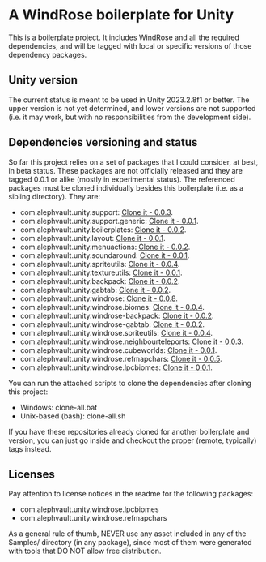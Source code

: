 # A WindRose boilerplate for Unity

This is a boilerplate project. It includes WindRose and all the required dependencies, and will be tagged with local or specific versions of those dependency packages.

Unity version
-------------

The current status is meant to be used in Unity 2023.2.8f1 or better. The upper version is not yet determined, and lower versions are not supported (i.e. it may work, but with no responsibilities from the development side).

Dependencies versioning and status
----------------------------------

So far this project relies on a set of packages that I could consider, at best, in beta status. These packages are not officially released and they are tagged 0.0.1 or alike (mostly in experimental status). The referenced packages must be cloned individually besides this boilerplate (i.e. as a sibling directory). They are:

 - com.alephvault.unity.support: [Clone it - 0.0.3](https://github.com/AlephVault/unity-support/tree/0.0.3).
 - com.alephvault.unity.support.generic: [Clone it - 0.0.1](https://github.com/AlephVault/unity-support-generic/tree/0.0.1).
 - com.alephvault.unity.boilerplates: [Clone it - 0.0.2](https://github.com/AlephVault/unity-boilerplates/tree/0.0.2).
 - com.alephvault.unity.layout: [Clone it - 0.0.1](https://github.com/AlephVault/unity-layout/tree/0.0.1).
 - com.alephvault.unity.menuactions: [Clone it - 0.0.2](https://github.com/AlephVault/unity-menu-actions/tree/0.0.2).
 - com.alephvault.unity.soundaround: [Clone it - 0.0.1](https://github.com/AlephVault/unity-soundaround/tree/0.0.1).
 - com.alephvault.unity.spriteutils: [Clone it - 0.0.4](https://github.com/AlephVault/unity-spriteutils/tree/0.0.4).
 - com.alephvault.unity.textureutils: [Clone it - 0.0.1](https://github.com/AlephVault/unity-textureutils/tree/0.0.1).
 - com.alephvault.unity.backpack: [Clone it - 0.0.2](https://github.com/AlephVault/unity-backpack/tree/0.0.2).
 - com.alephvault.unity.gabtab: [Clone it - 0.0.2](https://github.com/AlephVault/unity-gabtab/tree/0.0.2).
 - com.alephvault.unity.windrose: [Clone it - 0.0.8](https://github.com/AlephVault/unity-windrose/tree/0.0.8).
 - com.alephvault.unity.windrose.biomes: [Clone it - 0.0.4](https://github.com/AlephVault/unity-windrose-biomes/tree/0.0.4).
 - com.alephvault.unity.windrose-backpack: [Clone it - 0.0.2](https://github.com/AlephVault/unity-windrose-backpack-plugin/tree/0.0.2).
 - com.alephvault.unity.windrose-gabtab: [Clone it - 0.0.2](https://github.com/AlephVault/unity-windrose-gabtab-plugin/tree/0.0.2).
 - com.alephvault.unity.windrose.spriteutils: [Clone it - 0.0.4](https://github.com/AlephVault/unity-windrose-spriteutils/tree/0.0.4).
 - com.alephvault.unity.windrose.neighbourteleports: [Clone it - 0.0.3](https://github.com/AlephVault/unity-windrose-neighbourteleports/tree/0.0.3).
 - com.alephvault.unity.windrose.cubeworlds: [Clone it - 0.0.1](https://github.com/AlephVault/unity-windrose-cubeworlds/tree/0.0.1).
 - com.alephvault.unity.windrose.refmapchars: [Clone it - 0.0.5](https://github.com/AlephVault/unity-windrose-refmapchars/tree/0.0.5).
 - com.alephvault.unity.windrose.lpcbiomes: [Clone it - 0.0.1](https://github.com/AlephVault/unity-windrose-lpcbiomes/0.0.1).

You can run the attached scripts to clone the dependencies after cloning this project:

 - Windows: clone-all.bat
 - Unix-based (bash): clone-all.sh
 
If you have these repositories already cloned for another boilerplate and version, you can just go inside and checkout the proper (remote, typically) tags instead.

Licenses
--------

Pay attention to license notices in the readme for the following packages:

 - com.alephvault.unity.windrose.lpcbiomes
 - com.alephvault.unity.windrose.refmapchars

As a general rule of thumb, NEVER use any asset included in any of the Samples/ directory (in any package), since most of them were generated with tools that DO NOT allow free distribution.

